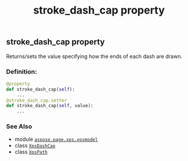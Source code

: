 ﻿---
title: stroke_dash_cap property
second_title: Aspose.Page for Python via .NET API References
description: 
type: docs
weight: 140
url: /python-net/aspose.page.xps.xpsmodel/xpspath/stroke_dash_cap/
is_root: false
---

## stroke_dash_cap property


Returns/sets the value specifying how the ends of each dash are drawn.
### Definition:
```python
@property
def stroke_dash_cap(self):
    ...
@stroke_dash_cap.setter
def stroke_dash_cap(self, value):
    ...
```

### See Also
* module [`aspose.page.xps.xpsmodel`](../../)
* class [`XpsDashCap`](/page/python-net/aspose.page.xps.xpsmodel/xpsdashcap)
* class [`XpsPath`](/page/python-net/aspose.page.xps.xpsmodel/xpspath)
